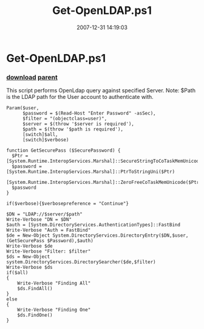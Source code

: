 ﻿---
pid:            86
parent:         84
children:       
poster:         BSonPosh
title:          Get-OpenLDAP.ps1
date:           2007-12-31 14:19:03
description:    This script performs OpenLdap query against specified Server.
Note: $Path is the LDAP path for the User account to authenticate with.
format:         posh
---

# Get-OpenLDAP.ps1

### [download](86.ps1) [parent](84.md) 

This script performs OpenLdap query against specified Server.
Note: $Path is the LDAP path for the User account to authenticate with.

```posh
Param($user,
      $password = $(Read-Host "Enter Password" -asSec),
      $filter = "(objectclass=user)",
      $server = $(throw '$server is required'),
      $path = $(throw '$path is required'),
      [switch]$all,
      [switch]$verbose)
    
function GetSecurePass ($SecurePassword) {
  $Ptr = [System.Runtime.InteropServices.Marshal]::SecureStringToCoTaskMemUnicode($SecurePassword)
  $password = [System.Runtime.InteropServices.Marshal]::PtrToStringUni($Ptr)
  [System.Runtime.InteropServices.Marshal]::ZeroFreeCoTaskMemUnicode($Ptr)
  $password
}    

if($verbose){$verbosepreference = "Continue"}

$DN = "LDAP://$server/$path"
Write-Verbose "DN = $DN"
$auth = [System.DirectoryServices.AuthenticationTypes]::FastBind
Write-Verbose "Auth = FastBind"
$de = New-Object System.DirectoryServices.DirectoryEntry($DN,$user,(GetSecurePass $Password),$auth)
Write-Verbose $de
Write-Verbose "Filter: $filter"
$ds = New-Object system.DirectoryServices.DirectorySearcher($de,$filter) 
Write-Verbose $ds
if($all)
{
    Write-Verbose "Finding All"
    $ds.FindAll()
}
else
{
    Write-Verbose "Finding One"
    $ds.FindOne()
}
```
